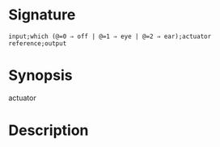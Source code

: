 # Signature
```vikid-signature
input;which (@=0 ⇒ off | @=1 ⇒ eye | @=2 ⇒ ear);actuator reference;output
```

# Synopsis
actuator

# Description
